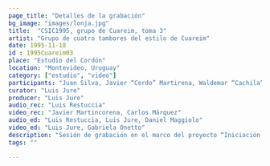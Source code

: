 ```yaml
---
page_title: "Detalles de la grabación"
bg_image: "images/lonja.jpg"
title:  "CSIC1995, grupo de Cuareim, toma 3"  
artist: "Grupo de cuatro tambores del estilo de Cuareim"  
date: 1995-11-18
id : 1995Cuareim03  
place: "Estudio del Cordón"  
location: "Montevideo, Uruguay"  
category: ["estudio", "video"]
participants: "Juan Silva, Javier “Cerdo” Martirena, Waldemar “Cachila” Silva, Raúl Silva"  
curator: "Luis Jure"  
producer: "Luis Jure"  
audio_rec: "Luis Restuccia"  
video_rec: "Javier Martincorena, Carlos Márquez"  
audio_ed: "Luis Restuccia, Luis Jure, Daniel Maggiolo"  
video_ed: "Luis Jure, Gabriela Onetto"  
description: "Sesión de grabación en el marco del proyecto “Iniciación a la documentación y análisis del candombe afro-uruguayo” dirigido por Luis Jure, con financiación de la CSIC, Comisión Sectorial de Investigación Científica de la Universidad de la República. Edición original de 1995 para el video “Los tambores: tres llamadas”."  
tags: ""  

---
```

